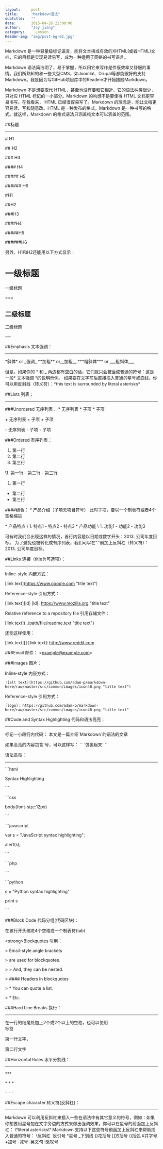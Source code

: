 ```yaml
---
layout:     post
title:      "Markdown语法"
subtitle:   ""
date:       2015-04-26 22:00:00
author:     "Jay jiang"
category:     Lesson
header-img: "img/post-bg-02.jpg"
---
```

Markdown 是一种轻量级标记语言，能将文本换成有效的XHTML(或者HTML)文档，它的目标是实现易读易写，成为一种适用于网络的书写语言。  

Markdown 语法简洁明了，易于掌握，所以用它来写作是件既效率又舒服的事情。我们所熟知的和一些大型CMS，如Joomla!、Drupal等都能很好的支持Markdown。我是因为写GitHub项目库中的Readme才开始接触Markdown。  

Markdown 不是想要取代 HTML，甚至也没有要和它相近，它的语法种类很少，只对应 HTML 标记的一小部分。Markdown 的构想不是要使得 HTML 文档更容易书写。在我看来， HTML 已经很容易写了。Markdown 的理念是，能让文档更容易读、写和随意改。HTML 是一种发布的格式，Markdown 是一种书写的格式。就这样，Markdown 的格式语法只涵盖纯文本可以涵盖的范围。  


##标题
*** 
\#  H1 

\##  H2 

\###  H3 

\####  H4 

\#####  H5 

\######  H6 


#H1
 
##H2
 
###H3
 
####H4
 
#####H5
 
######H6

  
另外，H1和H2还能用以下方式显示： 
 
一级标题 
===   
一级标题
 
\===

二级标题 
--- 
二级标题
 
\--- 



##Emphasis 文本强调： 
***
\*斜体\* or \_强调\_ 
\*\*加粗\*\* or\_\_加粗\_\_ 
\*\*\*粗斜体\*\*\* or \_\_\_粗斜体\_\_\_
  
但是，如果你的 \* 和 \_ 两边都有空白的话，它们就只会被当成普通的符号：这是一段* 文本强调 *的说明示例。 
如果要在文字前后直接插入普通的星号或底线，你可以用反斜线（转义符）：\*this text is surrounded by literal asterisks\* 

##Lists 列表：
***
###Unordered 无序列表： 
\* 无序列表 
\* 子项 
\* 子项 
  
\+ 无序列表 
\+ 子项 
\+ 子项 
  
\- 无序列表 
\- 子项 
\- 子项 
  
###Ordered 有序列表： 
1. 第一行 
2. 第二行 
3. 第三行 
  
\1. 第一行 
\- 第二行 
\- 第三行 
1. 第一行 
- 第二行 
- 第三行   

####组合： 
\* 产品介绍（子项无项目符号） 
    此时子项，要以一个制表符或者4个空格缩进 
  
\* 产品特点 
   \ 1. 特点1 
    \- 特点2 
    \- 特点3 
\* 产品功能 
   \ 1. 功能1 
    \- 功能2 
    \- 功能3 
  
可有时我们会出现这样的情况，首行内容是以日期或数字开头：2013. 公司年度目标。 
为了避免也被转化成有序列表，我们可以在"."前加上反斜杠（转义符）：2013\. 公司年度目标。 

##Links 连接（title为可选项）：
***
Inline-style 内嵌方式：
 
\[link text](https://www.google.com "title text") 
  
Reference-style 引用方式：
 
\[link text][id] 
\[id]: https://www.mozilla.org "title text" 
  
Relative reference to a repository file 引用存储文件：
 
\[link text](../path/file/readme.text "title text") 
  
还能这样使用：
 
\[link text][] 
\[link text]: http://www.reddit.com 
  
###Email 邮件： 
\<example@example.com\> 

###Images 图片：

Inline-style 内嵌方式：
 
`![alt text](https://github.com/adam-p/markdown-here/raw/master/src/common/images/icon48.png "title text") `

 
Reference-style 引用方式：
 
```![alt text][logo] 
[logo]: https://github.com/adam-p/markdown-here/raw/master/src/common/images/icon48.png "title text" 
```

##Code and Syntax Highlighting 代码和语法高亮：
***
标记一小段行内代码： 
本文是一篇介绍\`Markdown\`的语法的文章 
  
如果高亮的内容包含\`号，可以这样写： 
\`\` \`包裹起来\` \`\` 
  
语法高亮：
***
\```html 
<div>Syntax Highlighting</div> 
	
\``` 

\```css 

body{font-size:12px} 
	
\``` 

  
\```javascript 

var s = "JavaScript syntax highlighting"; 
	
alert(s); 
	
\``` 

\```php 

<?php 
	
echo "hello, world!"; 
?> 
	
\``` 

\```python 

s = "Python syntax highlighting" 
	
print s 
	
	
\``` 


###Block Code 代码分组(代码区块)：

在该行开头缩进4个空格或一个制表符(tab) 
  
\<strong>Blockquotes 引用：</strong> 

\> Email-style angle brackets 

\> are used for blockquotes. 

\> > And, they can be nested. 

\> #### Headers in blockquotes 

\> * You can quote a list. 

\> * Etc. 


###Hard Line Breaks 换行：
***

在一行的结尾处加上2个或2个以上的空格，也可以使用</br>标签 

第一行文字， 

第二行文字 


##Horizontal Rules 水平分割线：
***

\*\*\* 

\* \* \* 

\- - - 


##Escape character 转义符(反斜杠)：
***
Markdown 可以利用反斜杠来插入一些在语法中有其它意义的符号，例如：如果你想要用星号加在文字旁边的方式来做出强调效果，你可以在星号的前面加上反斜杠： 
\\\*literal asterisks\\\* 
Markdown 支持以下这些符号前面加上反斜杠来帮助插入普通的符号： 
\反斜杠  `反引号  *星号  _下划线  {}花括号  []方括号  ()括弧  #井字号  +加号  -减号  .英文句 !感叹号 
